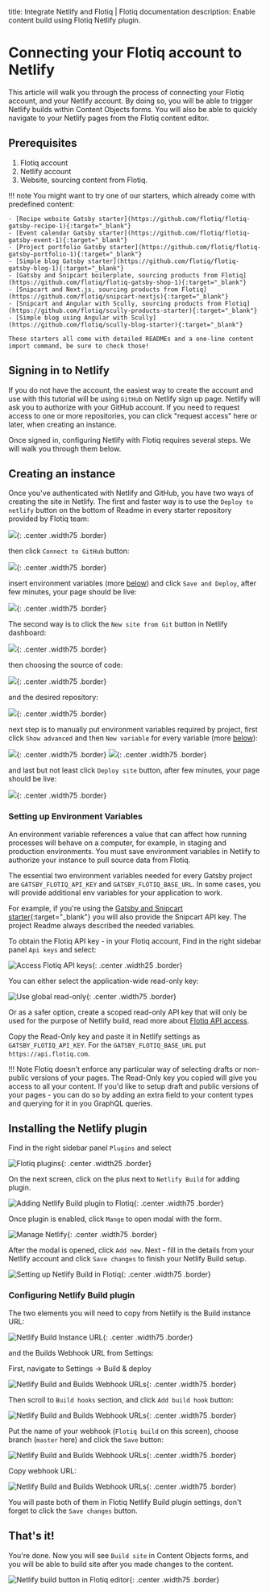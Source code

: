 title: Integrate Netlify and Flotiq | Flotiq documentation
description: Enable content build using Flotiq Netlify plugin.

# Connecting your Flotiq account to Netlify

This article will walk you through the process of connecting your Flotiq account, and your Netlify account. 
By doing so, you will be able to trigger Netlify builds within Content Objects forms. 
You will also be able to quickly navigate to your Netlify pages from the Flotiq content editor.

## Prerequisites

1. Flotiq account
2. Netlify account
3. Website, sourcing content from Flotiq.

!!! note
    You might want to try one of our starters, which already come with predefined content:

    - [Recipe website Gatsby starter](https://github.com/flotiq/flotiq-gatsby-recipe-1){:target="_blank"}
    - [Event calendar Gatsby starter](https://github.com/flotiq/flotiq-gatsby-event-1){:target="_blank"}
    - [Project portfolio Gatsby starter](https://github.com/flotiq/flotiq-gatsby-portfolio-1){:target="_blank"}
    - [Simple blog Gatsby starter](https://github.com/flotiq/flotiq-gatsby-blog-1){:target="_blank"}
    - [Gatsby and Snipcart boilerplate, sourcing products from Flotiq](https://github.com/flotiq/flotiq-gatsby-shop-1){:target="_blank"}
    - [Snipcart and Next.js, sourcing products from Flotiq](https://github.com/flotiq/snipcart-nextjs){:target="_blank"}
    - [Snipcart and Angular with Scully, sourcing products from Flotiq](https://github.com/flotiq/scully-products-starter){:target="_blank"}
    - [Simple blog using Angular with Scully](https://github.com/flotiq/scully-blog-starter){:target="_blank"}
    
    These starters all come with detailed READMEs and a one-line content import command, be sure to check those!

## Signing in to Netlify
If you do not have the account, the easiest way to create the account and use with this tutorial will be using `GitHub` on Netlify sign up page. Netlify will ask you to authorize with your GitHub account. If you need to request access to one or more repositories, you can click "request access" here or later, when creating an instance.

Once signed in, configuring Netlify with Flotiq requires several steps. We will walk you through them below.

## Creating an instance

Once you've authenticated with Netlify and GitHub, you have two ways of creating the site in Netlify. The first and faster way is to use the `Deploy to netlify` button on the bottom of Readme in every starter repository provided by Flotiq team:

![](images/netlify/netlify-instance-1.png){: .center .width75 .border}

then click `Connect to GitHub` button:

![](images/netlify/netlify-instance-6.png){: .center .width75 .border}

insert environment variables (more [below](#setting-up-environment-variables)) and click `Save and Deploy`, after few minutes, your page should be live:

![](images/netlify/netlify-instance-7.png){: .center .width75 .border}

The second way is to click the `New site from Git` button in Netlify dashboard:

![](images/netlify/netlify-instance-2.png){: .center .width75 .border}

then choosing the source of code:

![](images/netlify/netlify-instance-3.png){: .center .width75 .border}

and the desired repository:

![](images/netlify/netlify-instance-4.png){: .center .width75 .border}

next step is to manually put environment variables required by project, first click `Show advanced` and then `New variable` for every variable (more [below](#setting-up-environment-variables)):

![](images/netlify/netlify-instance-8.png){: .center .width75 .border}
![](images/netlify/netlify-instance-9.png){: .center .width75 .border}

and last but not least click `Deploy site` button, after few minutes, your page should be live:

![](images/netlify/netlify-instance-5.png){: .center .width75 .border}

### Setting up Environment Variables

An environment variable references a value that can affect how running processes will behave on a computer, for example, in staging and production environments. You must save environment variables in Netlify to authorize your instance to pull source data from Flotiq.

The essential two environment variables needed for every Gatsby project are `GATSBY_FLOTIQ_API_KEY` and `GATSBY_FLOTIQ_BASE_URL`. In some cases, you will provide additional env variables for your application to work.

For example, if you're using the [Gatsby and Snipcart starter](https://github.com/flotiq/gatsby-starter-products){:target="_blank"} you will also provide the Snipcart API key. The project Readme always described the needed variables.

To obtain the Flotiq API key - in your Flotiq account, Find in the right sidebar panel `Api keys` and select:

![Access Flotiq API keys](images/netlify/api-keys-1.png){: .center .width25 .border}

You can either select the application-wide read-only key:

![Use global read-only](images/netlify/api-keys-2.png){: .center .width75 .border}

Or as a safer option, create a scoped read-only API key that will only be used for the purpose of Netlify build, read more about [Flotiq API access](https://flotiq.com/docs/API/).

Copy the Read-Only key and paste it in Netlify settings as `GATSBY_FLOTIQ_API_KEY`. For the `GATSBY_FLOTIQ_BASE_URL` put `https://api.flotiq.com`.

!!! Note
    Flotiq doesn't enforce any particular way of selecting drafts or non-public versions of your pages. The Read-Only key you copied will give you access to all your content. If you'd like to setup draft and public versions of your pages - you can do so by adding an extra field to your content types and querying for it in you GraphQL queries.

## Installing the Netlify plugin

Find in the right sidebar panel `Plugins` and select

![Flotiq plugins](images/sidebar-plugins.png){: .center .width25 .border}

On the next screen, click on the plus next to `Netlify Build` for adding plugin.

![Adding Netlify Build plugin to Flotiq](images/netlify/plugins-screen-netlify.png){: .center .width75 .border}

Once plugin is enabled, click `Mange` to open modal with the form.

![Manage Netlify](images/netlify/manage.png){: .center .width75 .border}

After the modal is opened, click `Add new`. Next - fill in the details from your Netlify account and click `Save changes` to finish your Netlify Build setup.

![Setting up Netlify Build in Flotiq](images/netlify/settings.png){: .center .width75 .border}

### Configuring Netlify Build plugin

The two elements you will need to copy from Netlify is the Build instance URL:

![Netlify Build Instance URL](images/netlify/netlify-build-url.png){: .center .width75 .border}

and the Builds Webhook URL from Settings:

First, navigate to Settings -> Build & deploy

![Netlify Build and Builds Webhook URLs](images/netlify/netlify-webhooks-1.png){: .center .width75 .border}

Then scroll to `Build hooks` section, and click `Add build hook` button:

![Netlify Build and Builds Webhook URLs](images/netlify/netlify-webhooks-2.png){: .center .width75 .border}

Put the name of your webhook (`Flotiq build` on this screen), choose branch (`master` here) and click the `Save` button:

![Netlify Build and Builds Webhook URLs](images/netlify/netlify-webhooks-3.png){: .center .width75 .border}

Copy webhook URL:

![Netlify Build and Builds Webhook URLs](images/netlify/netlify-webhooks-4.png){: .center .width75 .border}


You will paste both of them in Flotiq Netlify Build plugin settings, don't forget to click the `Save changes` button.


## That's it!

You're done. Now you will see `Build site` in Content Objects forms, and you will be able to build site after you made changes to the content.

![Netlify build button in Flotiq editor](images/netlify/netlify-build-in-editor.png){: .center .width75 .border}
